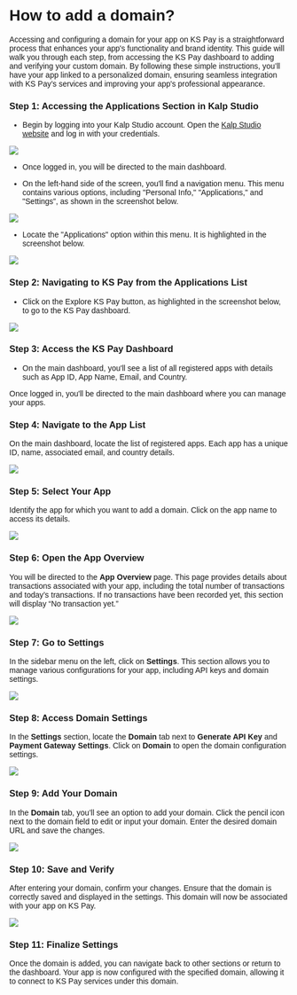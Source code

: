 <style>  body { font-family: "Source Sans 3", sans-serif!important; }</style>
<link href="https://fonts.googleapis.com/css2?family=Source+Sans+3:ital,wght@0,200..900;1,200..900&display=swap" rel="stylesheet">    
<link rel="stylesheet" href="https://fonts.googleapis.com/icon?family=Material+Icons">

# How to add a domain?

Accessing and configuring a domain for your app on KS Pay is a straightforward process that enhances your app's functionality and brand identity. This guide will walk you through each step, from accessing the KS Pay dashboard to adding and verifying your custom domain. By following these simple instructions, you’ll have your app linked to a personalized domain, ensuring seamless integration with KS Pay’s services and improving your app's professional appearance.

### **Step 1: Accessing the Applications Section in Kalp Studio**

-   Begin by logging into your Kalp Studio account. Open the [Kalp Studio website](https://accounts.kalp.studio/login?redirect_url=https://console.kalp.studio "https://accounts.kalp.studio/login?redirect_url=https://console.kalp.studio") and log in with your credentials.
    

![](https://docs-images-kalp-studio.s3.ap-south-1.amazonaws.com/Audit+2/adddomain/ad1.png)

-   Once logged in, you will be directed to the main dashboard.
    
-   On the left-hand side of the screen, you'll find a navigation menu. This menu contains various options, including "Personal Info," "Applications," and "Settings”, as shown in the screenshot below.
    

![](https://docs-images-kalp-studio.s3.ap-south-1.amazonaws.com/Audit+2/adddomain/ad2.png)

-   Locate the "Applications" option within this menu. It is highlighted in the screenshot below.
    

![](https://docs-images-kalp-studio.s3.ap-south-1.amazonaws.com/Audit+2/adddomain/ad3.png)

### **Step 2: Navigating to KS Pay from the Applications List**

-   Click on the Explore KS Pay button, as highlighted in the screenshot below, to go to the KS Pay dashboard.
    

![](https://docs-images-kalp-studio.s3.ap-south-1.amazonaws.com/Audit+2/adddomain/ad4.png)

### **Step 3: Access the KS Pay Dashboard**

-   On the main dashboard, you'll see a list of all registered apps with details such as App ID, App Name, Email, and Country.
    

Once logged in, you'll be directed to the main dashboard where you can manage your apps.

### **Step 4: Navigate to the App List**

On the main dashboard, locate the list of registered apps. Each app has a unique ID, name, associated email, and country details.

![](https://docs-images-kalp-studio.s3.ap-south-1.amazonaws.com/Audit+2/adddomain/ad5.png)

### **Step 5: Select Your App**

Identify the app for which you want to add a domain. Click on the app name to access its details.

![](https://docs-images-kalp-studio.s3.ap-south-1.amazonaws.com/Audit+2/adddomain/ad6.png)

### **Step 6: Open the App Overview**

You will be directed to the **App Overview** page. This page provides details about transactions associated with your app, including the total number of transactions and today’s transactions. If no transactions have been recorded yet, this section will display “No transaction yet.”

![](https://docs-images-kalp-studio.s3.ap-south-1.amazonaws.com/Audit+2/adddomain/ad7.png)

### **Step 7: Go to Settings**

In the sidebar menu on the left, click on **Settings**. This section allows you to manage various configurations for your app, including API keys and domain settings.

![](https://docs-images-kalp-studio.s3.ap-south-1.amazonaws.com/Audit+2/adddomain/ad8.png)

### **Step 8: Access Domain Settings**

In the **Settings** section, locate the **Domain** tab next to **Generate API Key** and **Payment Gateway Settings**. Click on **Domain** to open the domain configuration settings.

![](https://docs-images-kalp-studio.s3.ap-south-1.amazonaws.com/Audit+2/adddomain/ad9.png)

### **Step 9: Add Your Domain**

In the **Domain** tab, you’ll see an option to add your domain. Click the pencil icon next to the domain field to edit or input your domain. Enter the desired domain URL and save the changes.

![](https://docs-images-kalp-studio.s3.ap-south-1.amazonaws.com/Audit+2/adddomain/ad10.png)

### **Step 10: Save and Verify**

After entering your domain, confirm your changes. Ensure that the domain is correctly saved and displayed in the settings. This domain will now be associated with your app on KS Pay.

![](https://docs-images-kalp-studio.s3.ap-south-1.amazonaws.com/Audit+2/adddomain/ad11.png)

### **Step 11: Finalize Settings**

Once the domain is added, you can navigate back to other sections or return to the dashboard. Your app is now configured with the specified domain, allowing it to connect to KS Pay services under this domain.